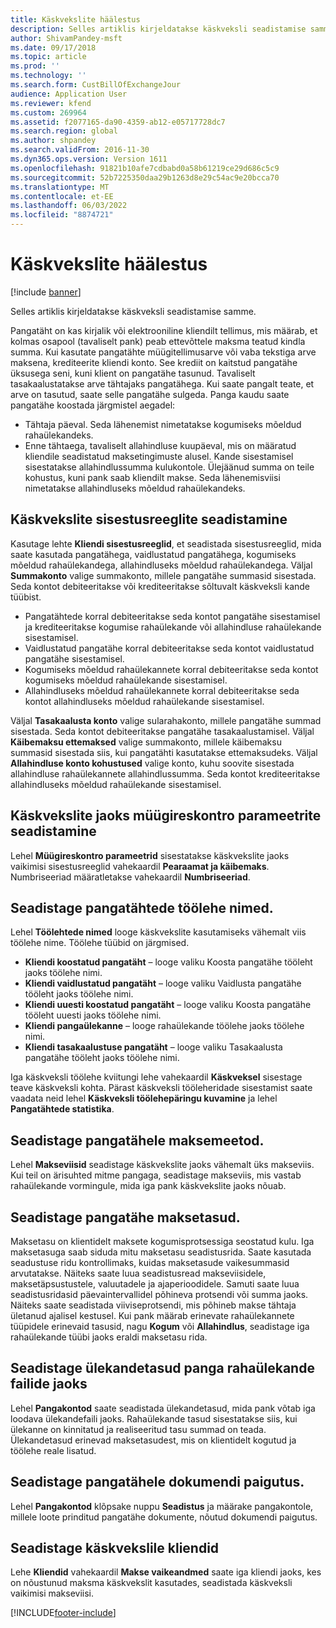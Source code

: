 ```yaml
---
title: Käskvekslite häälestus
description: Selles artiklis kirjeldatakse käskveksli seadistamise samme.
author: ShivamPandey-msft
ms.date: 09/17/2018
ms.topic: article
ms.prod: ''
ms.technology: ''
ms.search.form: CustBillOfExchangeJour
audience: Application User
ms.reviewer: kfend
ms.custom: 269964
ms.assetid: f2077165-da90-4359-ab12-e05717728dc7
ms.search.region: global
ms.author: shpandey
ms.search.validFrom: 2016-11-30
ms.dyn365.ops.version: Version 1611
ms.openlocfilehash: 91821b10afe7cdbabd0a58b61219ce29d686c5c9
ms.sourcegitcommit: 52b7225350daa29b1263d8e29c54ac9e20bcca70
ms.translationtype: MT
ms.contentlocale: et-EE
ms.lasthandoff: 06/03/2022
ms.locfileid: "8874721"
---
```

# <a name="set-up-bills-of-exchange"></a>Käskvekslite häälestus

[!include [banner](../includes/banner.md)]

Selles artiklis kirjeldatakse käskveksli seadistamise samme.

Pangatäht on kas kirjalik või elektrooniline kliendilt tellimus, mis määrab, et kolmas osapool (tavaliselt pank) peab ettevõttele maksma teatud kindla summa. Kui kasutate pangatähte müügitellimusarve või vaba tekstiga arve maksena, krediteerite kliendi konto. See krediit on kaitstud pangatähe üksusega seni, kuni klient on pangatähe tasunud. Tavaliselt tasakaalustatakse arve tähtajaks pangatähega. Kui saate pangalt teate, et arve on tasutud, saate selle pangatähe sulgeda. Panga kaudu saate pangatähe koostada järgmistel aegadel:

-   Tähtaja päeval. Seda lähenemist nimetatakse kogumiseks mõeldud rahaülekandeks.
-   Enne tähtaega, tavaliselt allahindluse kuupäeval, mis on määratud kliendile seadistatud maksetingimuste alusel. Kande sisestamisel sisestatakse allahindlussumma kulukontole. Ülejäänud summa on teile kohustus, kuni pank saab kliendilt makse. Seda lähenemisviisi nimetatakse allahindluseks mõeldud rahaülekandeks.

## <a name="set-up-posting-profiles-for-bills-of-exchange"></a>Käskvekslite sisestusreeglite seadistamine

Kasutage lehte **Kliendi sisestusreeglid**, et seadistada sisestusreeglid, mida saate kasutada pangatähega, vaidlustatud pangatähega, kogumiseks mõeldud rahaülekandega, allahindluseks mõeldud rahaülekandega. Väljal **Summakonto** valige summakonto, millele pangatähe summasid sisestada. Seda kontot debiteeritakse või krediteeritakse sõltuvalt käskveksli kande tüübist.
-   Pangatähtede korral debiteeritakse seda kontot pangatähe sisestamisel ja krediteeritakse kogumise rahaülekande või allahindluse rahaülekande sisestamisel.
-   Vaidlustatud pangatähe korral debiteeritakse seda kontot vaidlustatud pangatähe sisestamisel.
-   Kogumiseks mõeldud rahaülekannete korral debiteeritakse seda kontot kogumiseks mõeldud rahaülekande sisestamisel.
-   Allahindluseks mõeldud rahaülekannete korral debiteeritakse seda kontot allahindluseks mõeldud rahaülekande sisestamisel.

Väljal **Tasakaalusta konto** valige sularahakonto, millele pangatähe summad sisestada. Seda kontot debiteeritakse pangatähe tasakaalustamisel. Väljal **Käibemaksu ettemaksed** valige summakonto, millele käibemaksu summasid sisestada siis, kui pangatähti kasutatakse ettemaksudeks. Väljal **Allahindluse konto kohustused** valige konto, kuhu soovite sisestada allahindluse rahaülekannete allahindlussumma. Seda kontot krediteeritakse allahindluseks mõeldud rahaülekande sisestamisel.

## <a name="set-up-accounts-receivable-parameters-for-bills-of-exchange"></a>Käskvekslite jaoks müügireskontro parameetrite seadistamine

Lehel **Müügireskontro parameetrid** sisestatakse käskvekslite jaoks vaikimisi sisestusreeglid vahekaardil **Pearaamat ja käibemaks**. Numbriseeriad määratletakse vahekaardil **Numbriseeriad**.

## <a name="set-up-journal-names-for-bills-of-exchange"></a>Seadistage pangatähtede töölehe nimed.


Lehel **Töölehtede nimed** looge käskvekslite kasutamiseks vähemalt viis töölehe nime. Töölehe tüübid on järgmised.
-   **Kliendi koostatud pangatäht** – looge valiku Koosta pangatähe tööleht jaoks töölehe nimi.
-   **Kliendi vaidlustatud pangatäht** – looge valiku Vaidlusta pangatähe tööleht jaoks töölehe nimi.
-   **Kliendi uuesti koostatud pangatäht** – looge valiku Koosta pangatähe tööleht uuesti jaoks töölehe nimi.
-   **Kliendi pangaülekanne** – looge rahaülekande töölehe jaoks töölehe nimi.
-   **Kliendi tasakaalustuse pangatäht** – looge valiku Tasakaalusta pangatähe tööleht jaoks töölehe nimi.

Iga käskveksli töölehe kviitungi lehe vahekaardil **Käskveksel** sisestage teave käskveksli kohta. Pärast käskveksli tööleheridade sisestamist saate vaadata neid lehel **Käskveksli töölehepäringu kuvamine** ja lehel **Pangatähtede statistika**.

## <a name="set-up-methods-of-payment-for-bills-of-exchange"></a>Seadistage pangatähele maksemeetod.

Lehel **Makseviisid** seadistage käskvekslite jaoks vähemalt üks makseviis. Kui teil on ärisuhted mitme pangaga, seadistage makseviis, mis vastab rahaülekande vormingule, mida iga pank käskvekslite jaoks nõuab.

## <a name="set-up-payment-fees-for-bills-of-exchange"></a>Seadistage pangatähe maksetasud.

Maksetasu on klientidelt maksete kogumisprotsessiga seostatud kulu. Iga maksetasuga saab siduda mitu maksetasu seadistusrida. Saate kasutada seadustuse ridu kontrollimaks, kuidas maksetasude vaikesummasid arvutatakse. Näiteks saate luua seadistusread makseviisidele, maksetäpsustustele, valuutadele ja ajaperioodidele. Samuti saate luua seadistusridasid päevaintervallidel põhineva protsendi või summa jaoks. Näiteks saate seadistada viiviseprotsendi, mis põhineb makse tähtaja ületanud ajalisel kestusel. Kui pank määrab erinevate rahaülekannete tüüpidele erinevaid tasusid, nagu **Kogum** või **Allahindlus**, seadistage iga rahaülekande tüübi jaoks eraldi maksetasu rida.

## <a name="set-up-remittance-fees-for-bank-remittance-files"></a>Seadistage ülekandetasud panga rahaülekande failide jaoks

Lehel **Pangakontod** saate seadistada ülekandetasud, mida pank võtab iga loodava ülekandefaili jaoks. Rahaülekande tasud sisestatakse siis, kui ülekanne on kinnitatud ja realiseeritud tasu summad on teada. Ülekandetasud erinevad maksetasudest, mis on klientidelt kogutud ja töölehe reale lisatud.

## <a name="set-up-document-layouts-for-bills-of-exchange"></a>Seadistage pangatähele dokumendi paigutus.

Lehel **Pangakontod** klõpsake nuppu **Seadistus** ja määrake pangakontole, millele loote prinditud pangatähe dokumente, nõutud dokumendi paigutus.

## <a name="set-up-customers-for-bills-of-exchange"></a>Seadistage käskvekslile kliendid

Lehe **Kliendid** vahekaardil **Makse vaikeandmed** saate iga kliendi jaoks, kes on nõustunud maksma käskvekslit kasutades, seadistada käskveksli vaikimisi makseviisi.







[!INCLUDE[footer-include](../../includes/footer-banner.md)]
